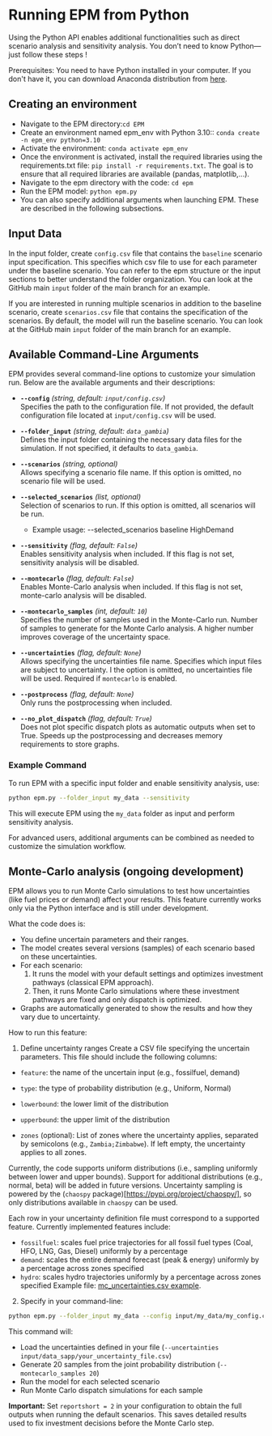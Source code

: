 # Running EPM from Python

Using the Python API enables additional functionalities such as direct scenario analysis and sensitivity analysis. You don’t need to know Python—just follow these steps !

Prerequisites: You need to have Python installed in your computer. If you don't have it, you can download Anaconda distribution from [here](https://www.anaconda.com/products/distribution).

## Creating an environment 

- Navigate to the EPM directory:```cd EPM```
- Create an environment named epm_env with Python 3.10:: ```conda create -n epm_env python=3.10```
- Activate the environment: ```conda activate epm_env```
- Once the environment is activated, install the required libraries using the requirements.txt file: ```pip install -r requirements.txt```. The goal is to ensure that all required libraries are available (pandas, matplotlib,...).
- Navigate to the epm directory with the code: ```cd epm```
- Run the EPM model: ```python epm.py```
- You can also specify additional arguments when launching EPM. These are described in the following subsections.

## Input Data
    
In the input folder, create `config.csv` file that contains the `baseline` scenario input specification. This specifies which csv file to use for each parameter under the baseline scenario. You can refer to the epm structure or the input sections to better understand the folder organization. You can look at the GitHub main `input` folder of the main branch for an example.  

If you are interested in running multiple scenarios in addition to the baseline scenario, create `scenarios.csv` file that contains the specification of the scenarios. By default, the model will run the baseline scenario. You can look at the GitHub main `input` folder of the main branch for an example.  


## Available Command-Line Arguments

EPM provides several command-line options to customize your simulation run. Below are the available arguments and their descriptions:

- **`--config`** *(string, default: `input/config.csv`)*  
  Specifies the path to the configuration file. If not provided, the default configuration file located at `input/config.csv` will be used.

- **`--folder_input`** *(string, default: `data_gambia`)*  
  Defines the input folder containing the necessary data files for the simulation. If not specified, it defaults to `data_gambia`.

- **`--scenarios`** *(string, optional)*  
  Allows specifying a scenario file name. If this option is omitted, no scenario file will be used.

- **`--selected_scenarios`** *(list, optional)*  
  Selection of scenarios to run. If this option is omitted, all scenarios will be run.
  - Example usage: --selected_scenarios baseline HighDemand

- **`--sensitivity`** *(flag, default: `False`)*  
  Enables sensitivity analysis when included. If this flag is not set, sensitivity analysis will be disabled.

- **`--montecarlo`** *(flag, default: `False`)*  
  Enables Monte-Carlo analysis when included. If this flag is not set, monte-carlo analysis will be disabled.

- **`--montecarlo_samples`** *(int, default: `10`)*  
  Specifies the number of samples used in the Monte-Carlo run. Number of samples to generate for the Monte Carlo analysis. A higher number improves coverage of the uncertainty space.

- **`--uncertainties`** *(flag, default: `None`)*  
  Allows specifying the uncertainties file name. Specifies which input files are subject to uncertainty. I the option is omitted, no uncertainties file will be used. Required if `montecarlo` is enabled.

- **`--postprocess`** *(flag, default: `None`)*  
  Only runs the postprocessing when included. 

- **`--no_plot_dispatch`** *(flag, default: `True`)*  
  Does not plot specific dispatch plots as automatic outputs when set to True. Speeds up the postprocessing and decreases memory requirements to store graphs.


### Example Command

To run EPM with a specific input folder and enable sensitivity analysis, use:
```sh
python epm.py --folder_input my_data --sensitivity
```
This will execute EPM using the `my_data` folder as input and perform sensitivity analysis.

For advanced users, additional arguments can be combined as needed to customize the simulation workflow.

## Monte-Carlo analysis (ongoing development)

EPM allows you to run Monte Carlo simulations to test how uncertainties (like fuel prices or demand) affect your results. This feature currently works only via the Python interface and is still under development.

What the code does is:
- You define uncertain parameters and their ranges.
- The model creates several versions (samples) of each scenario based on these uncertainties.
- For each scenario:
  1. It runs the model with your default settings and optimizes investment pathways (classical EPM approach).
  2. Then, it runs Monte Carlo simulations where these investment pathways are fixed and only dispatch is optimized.
- Graphs are automatically generated to show the results and how they vary due to uncertainty.

How to run this feature:

1. Define uncertainty ranges
Create a CSV file specifying the uncertain parameters. This file should include the following columns:
- `feature`: the name of the uncertain input (e.g., fossilfuel, demand)

- `type`: the type of probability distribution (e.g., Uniform, Normal)

- `lowerbound`: the lower limit of the distribution

- `upperbound`: the upper limit of the distribution

- `zones` (optional): List of zones where the uncertainty applies, separated by semicolons (e.g., `Zambia;Zimbabwe`). 
If left empty, the uncertainty applies to all zones.

Currently, the code supports uniform distributions (i.e., sampling uniformly between lower and upper bounds). Support for additional distributions (e.g., normal, beta) will be added in future versions.
Uncertainty sampling is powered by the (`chaospy` package)[https://pypi.org/project/chaospy/], so only distributions available in `chaospy` can be used.

Each row in your uncertainty definition file must correspond to a supported feature. Currently implemented features include:

- `fossilfuel`: scales fuel price trajectories for all fossil fuel types (Coal, HFO, LNG, Gas, Diesel) uniformly by a percentage
- `demand`: scales the entire demand forecast (peak & energy) uniformly by a percentage across zones specified
- `hydro`: scales hydro trajectories uniformly by a percentage  across zones specified
Example file: [mc_uncertainties.csv example](https://github.com/ESMAP-World-Bank-Group/EPM/blob/features/epm/input/data_sapp/mc_uncertainties.csv).

2. Specify in your command-line:
```sh
python epm.py --folder_input my_data --config input/my_data/my_config.csv --scenarios input/my_data/my_scenarios.csv --selected scenarios baseline Scenario1 Scenario2  --montecarlo --montecarlo_samples 20 --uncertainties input/data_sapp/your_uncertainty_file.csv --no_plot_dispatch
```

This command will:
- Load the uncertainties defined in your file (`--uncertainties input/data_sapp/your_uncertainty_file.csv`)
- Generate 20 samples from the joint probability distribution (`--montecarlo_samples 20`)
- Run the model for each selected scenario 
- Run Monte Carlo dispatch simulations for each sample

**Important:** Set `reportshort = 2` in your configuration to obtain the full outputs when running the default scenarios. This saves detailed results used to fix investment decisions before the Monte Carlo step.



